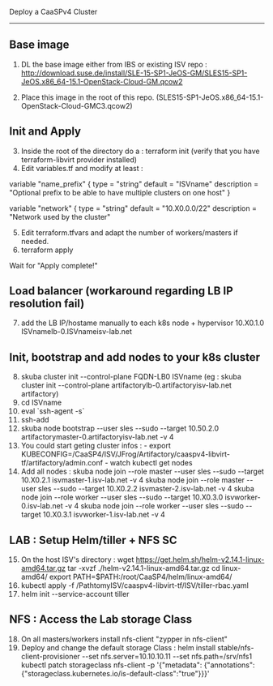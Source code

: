 Deploy a CaaSPv4 Cluster 
************************

## Base image
1) DL the base image either from IBS or existing ISV repo : 
http://download.suse.de/install/SLE-15-SP1-JeOS-GM/SLES15-SP1-JeOS.x86_64-15.1-OpenStack-Cloud-GM.qcow2

2) Place this image in the root of this repo. (SLES15-SP1-JeOS.x86_64-15.1-OpenStack-Cloud-GMC3.qcow2)

## Init and Apply
3) Inside the root of the directory do a : terraform init (verify that you have terraform-libvirt provider installed)
4) Edit variables.tf and modify at least : 

variable "name_prefix" {
  type        = "string"
  default     = "ISVname"
  description = "Optional prefix to be able to have multiple clusters on one host"
}

variable "network" {
  type        = "string"
  default     = "10.X0.0.0/22"
  description = "Network used by the cluster"
  
5) Edit terraform.tfvars and adapt the number of workers/masters if needed.
6) terraform apply 

Wait for "Apply complete!" 

## Load balancer (workaround regarding LB IP resolution fail)
7) add the LB IP/hostame manually to each k8s node + hypervisor
10.X0.1.0 ISVnamelb-0.ISVnameisv-lab.net

## Init, bootstrap and add nodes to your k8s cluster
8) skuba cluster init --control-plane FQDN-LB0 ISVname (eg : skuba cluster init --control-plane artifactorylb-0.artifactoryisv-lab.net artifactory)
9) cd ISVname
10) eval \`ssh-agent -s\`
11) ssh-add
12) skuba node bootstrap --user sles --sudo --target 10.50.2.0 artifactorymaster-0.artifactoryisv-lab.net -v 4
13) You could start geting cluster infos : 
        - export KUBECONFIG=/CaaSP4/ISV/JFrog/Artifactory/caaspv4-libvirt-tf/artifactory/admin.conf
        - watch kubectl get nodes 
14) Add all nodes :
skuba node join --role master --user sles --sudo --target 10.X0.2.1 isvmaster-1.isv-lab.net -v 4
skuba node join --role master --user sles --sudo --target 10.X0.2.2 isvmaster-2.isv-lab.net -v 4
skuba node join --role worker --user sles --sudo --target 10.X0.3.0 isvworker-0.isv-lab.net -v 4
skuba node join --role worker --user sles --sudo --target 10.X0.3.1 isvworker-1.isv-lab.net -v 4

## LAB : Setup Helm/tiller + NFS SC
15) On the host ISV's directory :
wget https://get.helm.sh/helm-v2.14.1-linux-amd64.tar.gz
tar -xvzf ./helm-v2.14.1-linux-amd64.tar.gz
cd linux-amd64/
export PATH=$PATH:/root/CaaSP4/helm/linux-amd64/
16) kubectl apply -f /PathtomyISV/caaspv4-libvirt-tf/ISV/tiller-rbac.yaml
17) helm init --service-account tiller

## NFS : Access the Lab storage Class
18) On all masters/workers install nfs-client "zypper in nfs-client"
19) Deploy and change the default storage Class :
helm install stable/nfs-client-provisioner --set nfs.server=10.10.10.11 --set nfs.path=/srv/nfs1
kubectl patch storageclass nfs-client -p '{"metadata": {"annotations":{"storageclass.kubernetes.io/is-default-class":"true"}}}'
